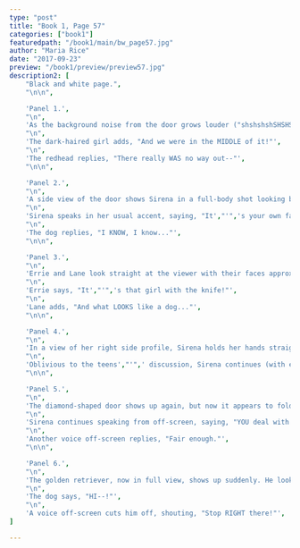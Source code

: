 ```yaml
---
type: "post"
title: "Book 1, Page 57"
categories: ["book1"]
featuredpath: "/book1/main/bw_page57.jpg"
author: "Maria Rice"
date: "2017-09-23"
preview: "/book1/preview/preview57.jpg"
description2: [
    "Black and white page.",
    "\n\n",

    'Panel 1.',
    "\n",
    'As the background noise from the door grows louder ("shshshshSHSHSHSH"), Lane and Errie appear on the left side of the panel with their backs to the door and Sirena',"'",'s glowing silhouette jumps out of the diamond-shaped door showing up on the right side of the panel. The background noise dies down ("SHshshshshsh"). The teenagers appear oblivious to her arrival as their worried gaze remain fixed on something off-screen in front of them. Lane holds her right hand to her mouth and Errie holds both of her hands to her own.',
    "\n",
    'The dark-haired girl adds, "And we were in the MIDDLE of it!"',
    "\n",
    'The redhead replies, "There really WAS no way out--"',
    "\n\n",

    'Panel 2.',
    "\n",
    'A side view of the door shows Sirena in a full-body shot looking back at the door as the background noise grows louder again ("shshshshSHSHSHSH") and a glowing golden retriever emerges from it, as if he were jumping through it. Only the front half of his body is in view, the other half appears cut off by the door.',
    "\n",
    'Sirena speaks in her usual accent, saying, "It',"'",'s your own fault for losing your piece, dog-man."',
    "\n",
    'The dog replies, "I KNOW, I know..."',
    "\n\n",

    'Panel 3.',
    "\n",
    'Errie and Lane look straight at the viewer with their faces approximately centered in the zoomed-in panel, Errie standing on the left and Lane on the right. They look on with suspicious expressions.',
    "\n",
    'Errie says, "It',"'",'s that girl with the knife!"',
    "\n",
    'Lane adds, "And what LOOKS like a dog..."',
    "\n\n",

    'Panel 4.',
    "\n",
    'In a view of her right side profile, Sirena holds her hands straight out in front of her. She faces the right side of the panel as the background noise continues to grow louder ("SHSHSHSHSHSHSH").',
    "\n",
    'Oblivious to the teens',"'",' discussion, Sirena continues (with emphasis on "I"), "I close the door..."',
    "\n\n",

    'Panel 5.',
    "\n",
    'The diamond-shaped door shows up again, but now it appears to fold in on itself, with the noise volume escalating ("SHSSHSHSHSH").',
    "\n",
    'Sirena continues speaking from off-screen, saying, "YOU deal with the humans."',
    "\n",
    'Another voice off-screen replies, "Fair enough."',
    "\n\n",

    'Panel 6.',
    "\n",
    'The golden retriever, now in full view, shows up suddenly. He looks up at the viewer with a happy grin and a round stone is clearly seen on his chest.',
    "\n",
    'The dog says, "HI--!"',
    "\n",
    'A voice off-screen cuts him off, shouting, "Stop RIGHT there!"',
]

---
```

